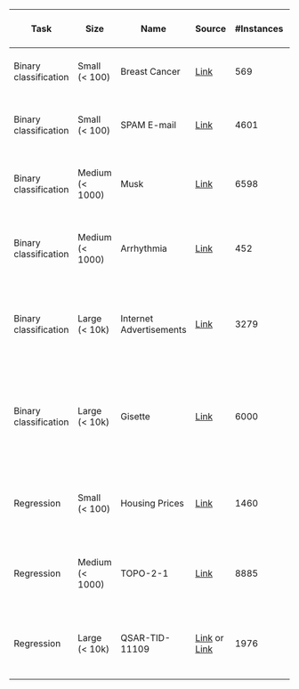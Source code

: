 | Task                  | Size            | Name                    | Source                                                                                                         | #Instances | #Features (excl. target) | #Features consider for FS                                             | Characteristics (Discrete/Continuous/Categorical/Mixed) | #Numerical features   | #Discrete features   | #Continuous features   | #Categorical features   | #Nominal features   | #Ordinal features   | Target       |
|-----------------------|-----------------|-------------------------|----------------------------------------------------------------------------------------------------------------|------------|--------------------------|-----------------------------------------------------------------------|---------------------------------------------------------|-----------------------|----------------------|------------------------|-------------------------|---------------------|---------------------|--------------|
| Binary classification | Small (< 100)   | Breast Cancer           | [Link](https://www.kaggle.com/datasets/uciml/breast-cancer-wisconsin-data)                                     | 569        | 31                       | 5, 10, 20, 30 (baseline: 31)                                          | x                                                       | x                     | x                    | x                      | x                       | x                   | x                   | diagnosis    |
| Binary classification | Small (< 100)   | SPAM E-mail             | [Link](https://www.openml.org/search?type=data&status=active&id=44)                                            | 4601       | 57                       | 5, 10, 20, 30, 40, 50 (baseline: 57)                                  | x                                                       | x                     | x                    | x                      | x                       | x                   | x                   | class        |
| Binary classification | Medium (< 1000) | Musk                    | [Link](https://www.openml.org/search?type=data&status=active&id=1116)                                          | 6598       | 169                      | 5, 10, 25, 50, 100, 150 (baseline: 169)                               | x                                                       | x                     | x                    | x                      | x                       | x                   | x                   | class        |
| Binary classification | Medium (< 1000) | Arrhythmia              | [Link](https://www.openml.org/search?type=data&status=active&id=1017)                                          | 452        | 279                      | 5, 10, 25, 50, 100, 150, 200, 250 (baseline: 279)                     | x                                                       | x                     | x                    | x                      | x                       | x                   | x                   | binaryClass  |
| Binary classification | Large (< 10k)   | Internet Advertisements | [Link](https://archive.ics.uci.edu/ml/datasets/Internet+Advertisements)                                        | 3279       | 1558                     | 5, 10, 25, 50, 100, 250, 500, 1000, 1500 (baseline: 1558)             | x                                                       | x                     | x                    | x                      | x                       | x                   | x                   | class        |
| Binary classification | Large (< 10k)   | Gisette                 | [Link](https://archive.ics.uci.edu/ml/datasets/Gisette)                                                        | 6000       | 5000                     | 5, 10, 25, 50, 100, 250, 500, 1000, 2000, 3000, 4000 (baseline: 5000) | x                                                       | x                     | x                    | x                      | x                       | x                   | x                   | Class        |
| Regression            | Small (< 100)   | Housing Prices          | [Link](https://www.kaggle.com/competitions/house-prices-advanced-regression-techniques/)                       | 1460       | 80                       | 5, 10, 20, 30, 40, 50, 60, 70 (baseline: 80)                          | x                                                       | x                     | x                    | x                      | x                       | x                   | x                   | SalePrice    |
| Regression            | Medium (< 1000) | TOPO-2-1                | [Link](https://www.openml.org/search?type=data&status=active&id=422)                                           | 8885       | 266                      | 5, 10, 25, 50, 100, 150, 200, 250 (baseline: 266)                     | x                                                       | x                     | x                    | x                      | x                       | x                   | x                   | oz267        |
| Regression            | Large (< 10k)   | QSAR-TID-11109          | [Link](https://www.openml.org/search?type=data&status=active&id=3915) or [Link](https://api.openml.org/d/3915) | 1976       | 1024                     | 5, 10, 25, 50, 100, 250, 500, 1000 (baseline: 1024)                   | x                                                       | x                     | x                    | x                      | x                       | x                   | x                   | MEDIAN_PXC50 |
